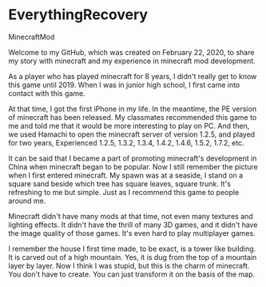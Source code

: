 # EverythingRecovery
MinecraftMod

Welcome to my GitHub, which was created on February 22, 2020, to share my story with minecraft and my experience in minecraft mod development.

As a player who has played minecraft for 8 years, I didn't really get to know this game until 2019. When I was in junior high school, I first came into contact with this game. 

At that time, I got the first iPhone in my life. In the meantime, the PE version of minecraft has been released. My classmates recommended this game to me and told me that it would be more interesting to play on PC. And then, we used Hamachi to open the minecraft server of version 1.2.5, and played for two years, Experienced 1.2.5, 1.3.2, 1.3.4, 1.4.2, 1.4.6, 1.5.2, 1.7.2, etc.

It can be said that I became a part of promoting minecraft's development in China when minecraft began to be popular. Now I still remember the picture when I first entered minecraft. My spawn was at a seaside, I stand on a square sand beside which tree has square leaves, square trunk. It's refreshing to me but simple. Just as I recommend this game to people around me.

Minecraft didn't have many mods at that time, not even many textures and lighting effects. It didn't have the thrill of many 3D games, and it didn't have the image quality of those games. It's even hard to play multiplayer games. 

I remember the house I first time made, to be exact, is a tower like building. It is carved out of a high mountain. Yes, it is dug from the top of a mountain layer by layer. Now I think I was stupid, but this is the charm of minecraft. You don't have to create. You can just transform it on the basis of the map. 

